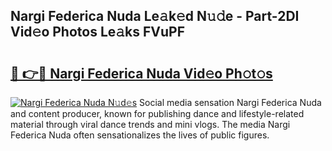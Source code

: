 ## Nargi Federica Nuda Le𝚊k𝚎d N𝚞𝚍e - Part-2DI Vid𝚎o Photos Le𝚊ks FVuPF

# <h2><a href="http://fbdbm69.evod.top/?m=Nargi+Federica+Nuda">🔗 👉🔴 Nargi Federica Nuda Vid𝚎o Ph𝚘t𝚘s</a></h2>

[![Nargi Federica Nuda N𝚞d𝚎s](https://i.imgur.com/8V9OHl7.gif)](http://fbdbm69.evod.top/?m=Nargi+Federica+Nuda)
Social media sensation Nargi Federica Nuda and content producer, known for publishing dance and lifestyle-related material through viral dance trends and mini vlogs. The media Nargi Federica Nuda often sensationalizes the lives of public figures. 
